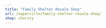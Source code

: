 ```yaml
---
title: "Family Shelter Resale Shop"
url: /naperville/family-shelter-resale-shop/
shop: charity
---
```

